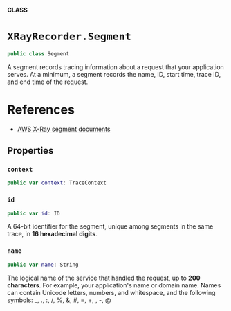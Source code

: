 **CLASS**

# `XRayRecorder.Segment`

```swift
public class Segment
```

A segment records tracing information about a request that your application serves.
At a minimum, a segment records the name, ID, start time, trace ID, and end time of the request.

# References
- [AWS X-Ray segment documents](https://docs.aws.amazon.com/xray/latest/devguide/xray-api-segmentdocuments.html)

## Properties
### `context`

```swift
public var context: TraceContext
```

### `id`

```swift
public var id: ID
```

A 64-bit identifier for the segment, unique among segments in the same trace, in **16 hexadecimal digits**.

### `name`

```swift
public var name: String
```

The logical name of the service that handled the request, up to **200 characters**.
For example, your application's name or domain name.
Names can contain Unicode letters, numbers, and whitespace, and the following symbols: _, ., :, /, %, &, #, =, +, \, -, @
